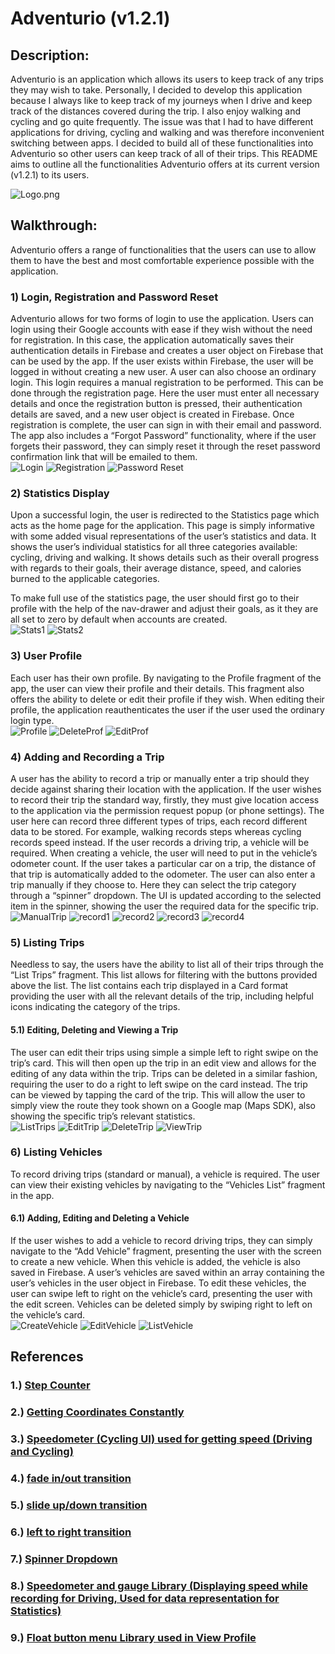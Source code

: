 

# Adventurio (v1.2.1)
## Description:

Adventurio is an application which allows its users to keep track of any trips they may wish to take. Personally, I decided to develop this application because I always like to keep track of my journeys when I drive and keep track of the distances covered during the trip. I also enjoy walking and cycling and go quite frequently. The issue was that I had to have different applications for driving, cycling and walking and was therefore inconvenient switching between apps. I decided to build all of these functionalities into Adventurio so other users can keep track of all of their trips.
This README aims to outline all the functionalities Adventurio offers at its current version (v1.2.1) to its users.


![Logo.png](https://res.cloudinary.com/dkdptqakb/image/upload/c_scale,w_650/v1581811426/icon.png)

## Walkthrough:
Adventurio offers a range of functionalities that the users can use to allow them to have the best and most comfortable experience possible with the application. 
### 1) Login, Registration and Password Reset
Adventurio allows for two forms of login to use the application. Users can login using their Google accounts with ease if they wish without the need for registration. In this case, the application automatically saves their authentication details in Firebase and creates a user object on Firebase that can be used by the app. If the user exists within Firebase, the user will be logged in without creating a new user. 
A user can also choose an ordinary login. This login requires a manual registration to be performed. This can be done through the registration page. Here the user must enter all necessary details and once the registration button is pressed, their authentication details are saved, and a new user object is created in Firebase. Once registration is complete, the user can sign in with their email and password.
The app also includes a “Forgot Password” functionality, where if the user forgets their password, they can simply reset it through the reset password confirmation link that will be emailed to them.
<br/>
![Login](https://res.cloudinary.com/dkdptqakb/image/upload/c_scale,w_280/v1588437544/Screenshot_20200427-234603_Adventurio.jpg) ![Registration](https://res.cloudinary.com/dkdptqakb/image/upload/c_scale,w_280/v1588437545/Screenshot_20200427-234614_Adventurio.jpg) ![Password Reset](https://res.cloudinary.com/dkdptqakb/image/upload/c_scale,w_280/v1588437545/Screenshot_20200428-211904_Adventurio.jpg)

### 2) Statistics Display
Upon a successful login, the user is redirected to the Statistics page which acts as the home page for the application. This page is simply informative with some added visual representations of the user’s statistics and data. 
It shows the user’s individual statistics for all three categories available: cycling, driving and walking. It shows details such as their overall progress with regards to their goals, their average distance, speed, and calories burned to the applicable categories.

To make full use of the statistics page, the user should first go to their profile with the help of the nav-drawer and adjust their goals, as it they are all set to zero by default when accounts are created.
<br/>
![Stats1](https://res.cloudinary.com/dkdptqakb/image/upload/c_scale,w_280/v1588437548/Screenshot_20200428-204449_Adventurio.jpg) ![Stats2](https://res.cloudinary.com/dkdptqakb/image/upload/c_scale,w_280/v1588437552/Screenshot_20200428-204458_Adventurio.jpg)

### 3) User Profile
Each user has their own profile. By navigating to the Profile fragment of the app, the user can view their profile and their details. This fragment also offers the ability to delete or edit their profile if they wish. When editing their profile, the application reauthenticates the user if the user used the ordinary login type.
<br/>
![Profile](https://res.cloudinary.com/dkdptqakb/image/upload/c_scale,w_280/v1588437541/Screenshot_20200428-220122_Adventurio.jpg) ![DeleteProf](https://res.cloudinary.com/dkdptqakb/image/upload/c_scale,w_280/v1588437545/Screenshot_20200428-220129_Adventurio.jpg) ![EditProf](https://res.cloudinary.com/dkdptqakb/image/upload/c_scale,w_280/v1588438409/Screenshot_20200502-175151_Adventurio.jpg)

### 4) Adding and Recording a Trip
A user has the ability to record a trip or manually enter a trip should they decide against sharing their location with the application. 
If the user wishes to record their trip the standard way, firstly, they must give location access to the application via the permission request popup (or phone settings). The user here can record three different types of trips, each record different data to be stored. For example, walking records steps whereas cycling records speed instead. If the user records a driving trip, a vehicle will be required. When creating a vehicle, the user will need to put in the vehicle’s odometer count. If the user takes a particular car on a trip, the distance of that trip is automatically added to the odometer.
The user can also enter a trip manually if they choose to. Here they can select the trip category through a “spinner” dropdown. The UI is updated according to the selected item in the spinner, showing the user the required data for the specific trip.
<br/>
![ManualTrip](https://res.cloudinary.com/dkdptqakb/image/upload/c_scale,w_280/v1588437548/Screenshot_20200428-204742_Adventurio.jpg) ![record1](https://res.cloudinary.com/dkdptqakb/image/upload/c_scale,w_280/v1588437532/Screenshot_20200428-204906_Adventurio.jpg) ![record2](https://res.cloudinary.com/dkdptqakb/image/upload/c_scale,w_280/v1588437534/Screenshot_20200428-204830_Adventurio.jpg) ![record3](https://res.cloudinary.com/dkdptqakb/image/upload/c_scale,w_280/v1588438742/Screenshot_20200502-175654_Adventurio.jpg) ![record4](https://res.cloudinary.com/dkdptqakb/image/upload/c_scale,w_280/v1588438742/Screenshot_20200502-175636_Adventurio.jpg)

### 5) Listing Trips
Needless to say, the users have the ability to list all of their trips through the “List Trips” fragment. This list allows for filtering with the buttons provided above the list. The list contains each trip displayed in a Card format providing the user with all the relevant details of the trip, including helpful icons indicating the category of the trips. 
#### 5.1) Editing, Deleting and Viewing a Trip
The user can edit their trips using simple a simple left to right swipe on the trip’s card. This will then open up the trip in an edit view and allows for the editing of any data within the trip.
Trips can be deleted in a similar fashion, requiring the user to do a right to left swipe on the card instead.
The trip can be viewed by tapping the card of the trip. This will allow the user to simply view the route they took shown on a Google map (Maps SDK), also showing the specific trip’s relevant statistics.
<br/>
![ListTrips](https://res.cloudinary.com/dkdptqakb/image/upload/c_scale,w_280/v1588437532/Screenshot_20200428-204951_Adventurio.jpg) ![EditTrip](https://res.cloudinary.com/dkdptqakb/image/upload/c_scale,w_280/v1588437537/Screenshot_20200428-205045_Adventurio.jpg) ![DeleteTrip](https://res.cloudinary.com/dkdptqakb/image/upload/c_scale,w_280/v1588437535/Screenshot_20200428-205055_Adventurio.jpg) ![ViewTrip](https://res.cloudinary.com/dkdptqakb/image/upload/c_scale,w_280/v1588437536/Screenshot_20200428-205137_Adventurio.jpg)

### 6) Listing Vehicles
To record driving trips (standard or manual), a vehicle is required. The user can view their existing vehicles by navigating to the “Vehicles List” fragment in the app. 
#### 6.1) Adding, Editing and Deleting a Vehicle 
If the user wishes to add a vehicle to record driving trips, they can simply navigate to the “Add Vehicle” fragment, presenting the user with the screen to create a new vehicle. When this vehicle is added, the vehicle is also saved in Firebase. A user’s vehicles are saved within an array containing the user’s vehicles in the user object in Firebase.
To edit these vehicles, the user can swipe left to right on the vehicle’s card, presenting the user with the edit screen. Vehicles can be deleted simply by swiping right to left on the vehicle’s card.
<br/>
![CreateVehicle](https://res.cloudinary.com/dkdptqakb/image/upload/c_scale,w_280/v1588437547/Screenshot_20200428-205709_Adventurio.jpg) ![EditVehicle](https://res.cloudinary.com/dkdptqakb/image/upload/c_scale,w_280/v1588437570/Screenshot_20200428-205657_Adventurio.jpg) ![ListVehicle](https://res.cloudinary.com/dkdptqakb/image/upload/c_scale,w_280/v1588437540/Screenshot_20200428-205645_Adventurio.jpg)

## References
### 1.) [Step Counter](https://medium.com/@ssaurel/create-a-step-counter-fitness-app-for-android-with-kotlin-bbfb6ffe3ea7)
### 2.) [Getting Coordinates Constantly](https://stackoverflow.com/questions/45958226/get-location-android-kotlin)
### 3.) [Speedometer (Cycling UI) used for getting speed (Driving and Cycling)](https://github.com/ajithvgiri/Stopwatch)
### 4.) [fade in/out transition](https://www.tutlane.com/tutorial/android/android-fade-in-out-animations-with-examples)
### 5.) [slide up/down transition](https://www.tutlane.com/tutorial/android/android-slide-up-down-animations-with-examples)
### 6.) [left to right transition](https://stackoverflow.com/questions/5151591/android-left-to-right-slide-animation)
### 7.) [Spinner Dropdown](https://android--code.blogspot.com/2018/02/android-kotlin-spinner-example.html)
### 8.) [ Speedometer and gauge Library (Displaying speed while recording for Driving, Used for data representation for     Statistics)](	https://github.com/anastr/SpeedView)
### 9.) [Float button menu Library used in View Profile](https://github.com/fstech/sell-android-floating-action-button)	 

